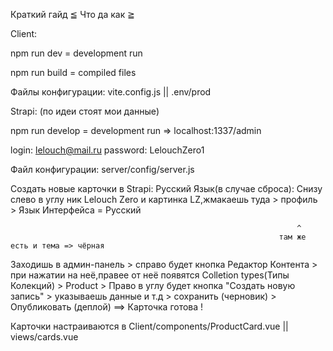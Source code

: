 Краткий гайд  ≦ Что да как ≧

Client:

npm run dev = development run

npm run build = compiled files

Файлы конфигурации: vite.config.js || .env/prod


Strapi: (по идеи стоят мои данные)

npm run develop = development run => localhost:1337/admin

login: lelouch@mail.ru
password: LelouchZero1

Файл конфигурации: server/config/server.js


Создать новые карточки в Strapi:
Русский  Язык(в случае сброса):
Снизу слево в углу ник Lelouch Zero и картинка LZ,жмакаешь туда > профиль > Язык Интерфейса = Русский

                                                                    ^
                                                                там же есть и тема => чёрная

Заходишь в админ-панель > справо будет кнопка Редактор Контента > при нажатии на неё,правее от неё появятся Colletion types(Типы Колекций) > Product > Право в углу будет кнопка   "Создать новую запись" > указываешь данные и т.д > сохранить (черновик) > Опубликовать (деплой) ==> Карточка готова !

Карточки настраиваются в Client/components/ProductCard.vue || views/cards.vue